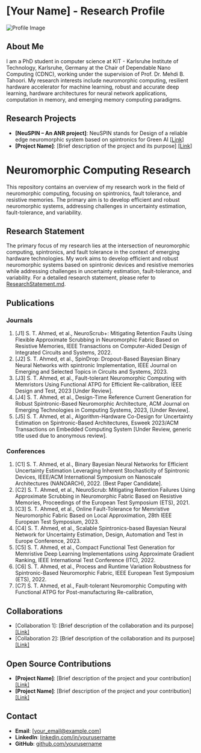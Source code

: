 # [Your Name] - Research Profile

![Profile Image](profile_image.jpg)

## About Me

I am a PhD student in computer science at KIT - Karlsruhe Institute of Technology, Karlsruhe, Germany at the Chair of Dependable Nano Computing (CDNC), working under the supervision of Prof. Dr. Mehdi B. Tahoori. My research interests include neuromorphic computing, resilient hardware accelerator for machine learning, robust and accurate deep learning, hardware architectures for neural network applications, computation in memory, and emerging memory computing paradigms.

## Research Projects

- **[NeuSPIN – An ANR project]**: NeuSPIN stands for Design of a reliable edge neuromorphic system based on spintronics for Green AI [[Link]](link_to_project)
- **[Project Name]**: [Brief description of the project and its purpose] [[Link]](link_to_project)

# Neuromorphic Computing Research

This repository contains an overview of my research work in the field of neuromorphic computing, focusing on spintronics, fault tolerance, and resistive memories. The primary aim is to develop efficient and robust neuromorphic systems, addressing challenges in uncertainty estimation, fault-tolerance, and variability.

## Research Statement

The primary focus of my research lies at the intersection of neuromorphic computing, spintronics, and fault tolerance in the context of emerging hardware technologies. My work aims to develop efficient and robust neuromorphic systems based on spintronic devices and resistive memories while addressing challenges in uncertainty estimation, fault-tolerance, and variability. For a detailed research statement, please refer to [ResearchStatement.md](ResearchStatement.md).

## Publications

### Journals

1. [J1] S. T. Ahmed, et al., NeuroScrub+: Mitigating Retention Faults Using Flexible Approximate Scrubbing in Neuromorphic Fabric Based on Resistive Memories, IEEE Transactions on Computer-Aided Design of Integrated Circuits and Systems, 2022.
2. [J2] S. T. Ahmed, et al., SpinDrop: Dropout-Based Bayesian Binary Neural Networks with spintronic Implementation, IEEE Journal on Emerging and Selected Topics in Circuits and Systems, 2023.
3. [J3] S. T. Ahmed, et al., Fault-tolerant Neuromorphic Computing with Memristors Using Functional ATPG for Efficient Re-calibration, IEEE Design and Test, 2023 [Under Review].
4. [J4] S. T. Ahmed, et al., Design-Time Reference Current Generation for Robust Spintronic-Based Neuromorphic Architecture, ACM Journal on Emerging Technologies in Computing Systems, 2023, [Under Review].
5. [J5] S. T. Ahmed, et al., Algorithm-Hardware Co-Design for Uncertainty Estimation on Spintronic-Based Architectures, Esweek 2023/ACM Transactions on Embedded Computing System [Under Review, generic title used due to anonymous review].

### Conferences

1. [C1] S. T. Ahmed, et al., Binary Bayesian Neural Networks for Efficient Uncertainty Estimation Leveraging Inherent Stochasticity of Spintronic Devices, IEEE/ACM International Symposium on Nanoscale Architectures (NANOARCH), 2022. [Best Paper Candidate].
2. [C2] S. T. Ahmed, et al., NeuroScrub: Mitigating Retention Failures Using Approximate Scrubbing in Neuromorphic Fabric Based on Resistive Memories, Proceedings of the European Test Symposium (ETS), 2021.
3. [C3] S. T. Ahmed, et al., Online Fault-Tolerance for Memristive Neuromorphic Fabric Based on Local Approximation, 28th IEEE European Test Symposium, 2023.
4. [C4] S. T. Ahmed, et al., Scalable Spintronics-based Bayesian Neural Network for Uncertainty Estimation, Design, Automation and Test in Europe Conference, 2023.
5. [C5] S. T. Ahmed, et al., Compact Functional Test Generation for Memristive Deep Learning Implementations using Approximate Gradient Ranking, IEEE International Test Conference (ITC), 2022.
6. [C6] S. T. Ahmed, et al., Process and Runtime Variation Robustness for Spintronic-Based Neuromorphic Fabric, IEEE European Test Symposium (ETS), 2022.
7. [C7] S. T. Ahmed, et al., Fault-tolerant Neuromorphic Computing with Functional ATPG for Post-manufacturing Re-calibration, 


## Collaborations

- [Collaboration 1]: [Brief description of the collaboration and its purpose] [[Link]](link_to_collaboration)
- [Collaboration 2]: [Brief description of the collaboration and its purpose] [[Link]](link_to_collaboration)

## Open Source Contributions

- **[Project Name]**: [Brief description of the project and your contribution] [[Link]](link_to_project)
- **[Project Name]**: [Brief description of the project and your contribution] [[Link]](link_to_project)

## Contact

- **Email**: [your_email@example.com]
- **LinkedIn**: [linkedin.com/in/yourusername](https://www.linkedin.com/in/yourusername)
- **GitHub**: [github.com/yourusername](https://github.com/yourusername)
